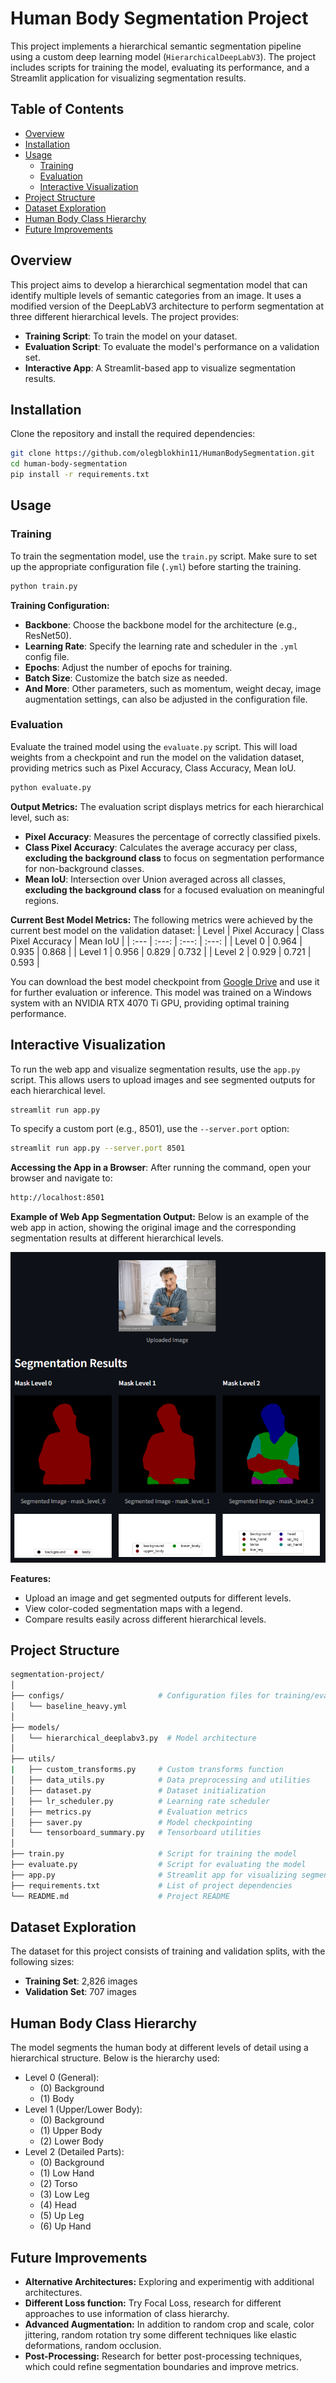 # Human Body Segmentation Project

This project implements a hierarchical semantic segmentation pipeline using a custom deep learning model (`HierarchicalDeepLabV3`). The project includes scripts for training the model, evaluating its performance, and a Streamlit application for visualizing segmentation results.

## Table of Contents
- [Overview](#overview)
- [Installation](#installation)
- [Usage](#usage)
  - [Training](#training)
  - [Evaluation](#evaluation)
  - [Interactive Visualization](#interactive-visualization)
- [Project Structure](#project-structure)
- [Dataset Exploration](#dataset-exploration)
- [Human Body Class Hierarchy](#human-body-class-hierarchy)
- [Future Improvements](#future-improvements)

## Overview

This project aims to develop a hierarchical segmentation model that can identify multiple levels of semantic categories from an image. It uses a modified version of the DeepLabV3 architecture to perform segmentation at three different hierarchical levels. The project provides:
- **Training Script**: To train the model on your dataset.
- **Evaluation Script**: To evaluate the model's performance on a validation set.
- **Interactive App**: A Streamlit-based app to visualize segmentation results.

## Installation

Clone the repository and install the required dependencies:

```bash
git clone https://github.com/olegblokhin11/HumanBodySegmentation.git
cd human-body-segmentation
pip install -r requirements.txt
```
## Usage
### Training
To train the segmentation model, use the `train.py` script. Make sure to set up the appropriate configuration file (`.yml`) before starting the training.

```bash
python train.py
```

**Training Configuration:**
- **Backbone**: Choose the backbone model for the architecture (e.g., ResNet50).
- **Learning Rate**: Specify the learning rate and scheduler in the `.yml` config file.
- **Epochs**: Adjust the number of epochs for training.
- **Batch Size**: Customize the batch size as needed.
- **And More**: Other parameters, such as momentum, weight decay, image augmentation settings, can also be adjusted in the configuration file.

### Evaluation
Evaluate the trained model using the `evaluate.py` script. This will load weights from a checkpoint and run the model on the validation dataset, providing metrics such as Pixel Accuracy, Class Accuracy, Mean IoU.
```bash
python evaluate.py
```

**Output Metrics:** The evaluation script displays metrics for each hierarchical level, such as:
- **Pixel Accuracy**: Measures the percentage of correctly classified pixels.
- **Class Pixel Accuracy**: Calculates the average accuracy per class, **excluding the background class** to focus on segmentation performance for non-background classes.
- **Mean IoU**: Intersection over Union averaged across all classes, **excluding the background class** for a focused evaluation on meaningful regions.

**Current Best Model Metrics:** The following metrics were achieved by the current best model on the validation dataset:
| Level | Pixel Accuracy | Class Pixel Accuracy | Mean IoU |
| :---      |    :---:   |         :---:        |   :---:  |
| Level 0   | 0.964      | 0.935                | 0.868    |
| Level 1   | 0.956      | 0.829                | 0.732    |
| Level 2   | 0.929      | 0.721                | 0.593    |

You can download the best model checkpoint from [Google Drive](https://drive.google.com/file/d/1Bo2IQ5gkCfM9fzLZFOaNjoZlD6nPuX6u/view?usp=sharing) and use it for further evaluation or inference. This model was trained on a Windows system with an NVIDIA RTX 4070 Ti GPU, providing optimal training performance.

## Interactive Visualization
To run the web app and visualize segmentation results, use the `app.py` script. This allows users to upload images and see segmented outputs for each hierarchical level.
```bash
streamlit run app.py
```
To specify a custom port (e.g., 8501), use the `--server.port` option:
```bash
streamlit run app.py --server.port 8501
```
**Accessing the App in a Browser**: After running the command, open your browser and navigate to:
```bash
http://localhost:8501
```

**Example of Web App Segmentation Output:** Below is an example of the web app in action, showing the original image and the corresponding segmentation results at different hierarchical levels.

![Web App Example](docs/fig_web_app_1.png)

**Features:**
- Upload an image and get segmented outputs for different levels.
- View color-coded segmentation maps with a legend.
- Compare results easily across different hierarchical levels.

## Project Structure
```bash
segmentation-project/
│
├── configs/                     # Configuration files for training/evaluation
│   └── baseline_heavy.yml
│
├── models/
│   └── hierarchical_deeplabv3.py  # Model architecture
│
├── utils/
|   ├── custom_transforms.py     # Custom transforms function
│   ├── data_utils.py            # Data preprocessing and utilities
│   ├── dataset.py               # Dataset initialization
│   ├── lr_scheduler.py          # Learning rate scheduler
│   ├── metrics.py               # Evaluation metrics
│   ├── saver.py                 # Model checkpointing
│   └── tensorboard_summary.py   # Tensorboard utilities
│
├── train.py                     # Script for training the model
├── evaluate.py                  # Script for evaluating the model
├── app.py                       # Streamlit app for visualizing segmentation
├── requirements.txt             # List of project dependencies
└── README.md                    # Project README
```
## Dataset Exploration

The dataset for this project consists of training and validation splits, with the following sizes:
- **Training Set**: 2,826 images
- **Validation Set**: 707 images

## Human Body Class Hierarchy
The model segments the human body at different levels of detail using a hierarchical structure. Below is the hierarchy used:
- Level 0 (General):
  - (0) Background
  - (1) Body
- Level 1 (Upper/Lower Body):
  - (0) Background
  - (1) Upper Body
  - (2) Lower Body
- Level 2 (Detailed Parts):
  - (0) Background
  - (1) Low Hand
  - (2) Torso
  - (3) Low Leg
  - (4) Head
  - (5) Up Leg
  - (6) Up Hand

## Future Improvements
- **Alternative Architectures:** Exploring and experimentig with additional architectures.
- **Different Loss function:** Try Focal Loss, research for different approaches to use information of class hierarchy.
- **Advanced Augmentation:** In addition to random crop and scale, color jittering, random rotation try some different techniques like elastic deformations, random occlusion.
- **Post-Processing:** Research for better post-processing techniques, which could refine segmentation boundaries and improve metrics.
